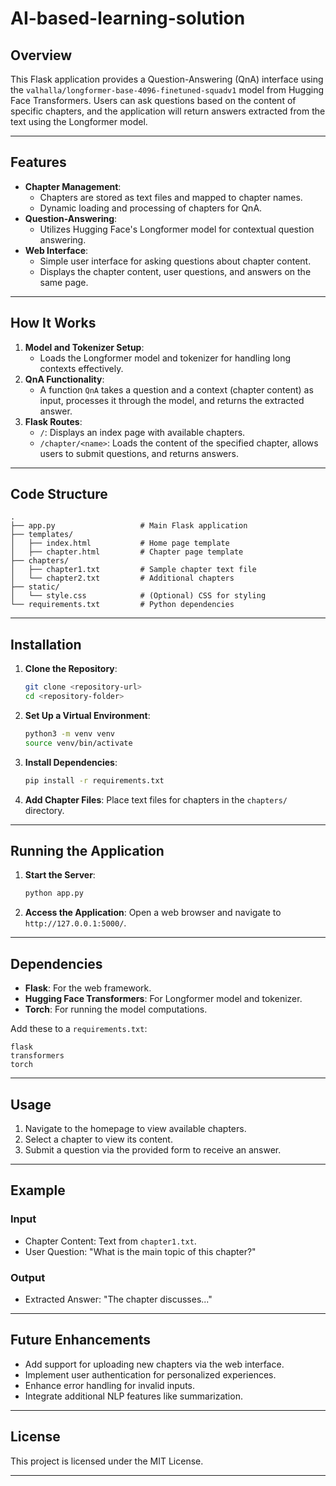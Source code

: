 # AI-based-learning-solution
## Overview
This Flask application provides a Question-Answering (QnA) interface using the `valhalla/longformer-base-4096-finetuned-squadv1` model from Hugging Face Transformers. Users can ask questions based on the content of specific chapters, and the application will return answers extracted from the text using the Longformer model.

---

## Features
- **Chapter Management**:
  - Chapters are stored as text files and mapped to chapter names.
  - Dynamic loading and processing of chapters for QnA.
- **Question-Answering**:
  - Utilizes Hugging Face's Longformer model for contextual question answering.
- **Web Interface**:
  - Simple user interface for asking questions about chapter content.
  - Displays the chapter content, user questions, and answers on the same page.

---

## How It Works
1. **Model and Tokenizer Setup**:
   - Loads the Longformer model and tokenizer for handling long contexts effectively.
2. **QnA Functionality**:
   - A function `QnA` takes a question and a context (chapter content) as input, processes it through the model, and returns the extracted answer.
3. **Flask Routes**:
   - `/`: Displays an index page with available chapters.
   - `/chapter/<name>`: Loads the content of the specified chapter, allows users to submit questions, and returns answers.

---

## Code Structure
```plaintext
.
├── app.py                   # Main Flask application
├── templates/
│   ├── index.html           # Home page template
│   ├── chapter.html         # Chapter page template
├── chapters/
│   ├── chapter1.txt         # Sample chapter text file
│   └── chapter2.txt         # Additional chapters
├── static/
│   └── style.css            # (Optional) CSS for styling
└── requirements.txt         # Python dependencies
```

---

## Installation

1. **Clone the Repository**:
   ```bash
   git clone <repository-url>
   cd <repository-folder>
   ```

2. **Set Up a Virtual Environment**:
   ```bash
   python3 -m venv venv
   source venv/bin/activate
   ```

3. **Install Dependencies**:
   ```bash
   pip install -r requirements.txt
   ```

4. **Add Chapter Files**:
   Place text files for chapters in the `chapters/` directory.

---

## Running the Application

1. **Start the Server**:
   ```bash
   python app.py
   ```

2. **Access the Application**:
   Open a web browser and navigate to `http://127.0.0.1:5000/`.

---

## Dependencies
- **Flask**: For the web framework.
- **Hugging Face Transformers**: For Longformer model and tokenizer.
- **Torch**: For running the model computations.

Add these to a `requirements.txt`:
```plaintext
flask
transformers
torch
```

---

## Usage
1. Navigate to the homepage to view available chapters.
2. Select a chapter to view its content.
3. Submit a question via the provided form to receive an answer.

---

## Example
### Input
- Chapter Content: Text from `chapter1.txt`.
- User Question: "What is the main topic of this chapter?"

### Output
- Extracted Answer: "The chapter discusses..."

---

## Future Enhancements
- Add support for uploading new chapters via the web interface.
- Implement user authentication for personalized experiences.
- Enhance error handling for invalid inputs.
- Integrate additional NLP features like summarization.

---

## License
This project is licensed under the MIT License.

---


